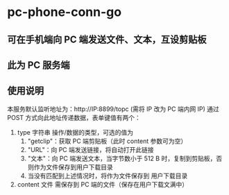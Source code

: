 # pc-phone-conn-go

## 可在手机端向 PC 端发送文件、文本，互设剪贴板
## 此为 PC 服务端

## 使用说明

本服务默认监听地址为：http://IP:8899/topc (需将 IP 改为 PC 端内网 IP)
通过 POST 方式向此地址传递数据，表单键值有两个：
1. type 字符串 操作/数据的类型，可选的值为
    1. "getclip"：获取 PC 端剪贴板（此时 content 参数可为空）
    2. "URL"：向 PC 端发送链接，将自动打开此链接
    3. "文本"：向 PC 端发送文本，当字节数小于 512 B 时，复制到剪贴板，否则作为文件保存到用户下载目录
    4. 当没有匹配到上述情况时，将作为文件保存到 用户下载目录
2. content 文件 需保存到 PC 端的文件（保存在用户下载文满中）

